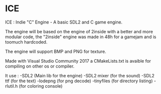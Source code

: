 # ICE
ICE : Indie "C" Engine - A basic SDL2 and C game engine.

The engine will be based on the engine of 2inside with a better and more modular code, the "2inside" engine was made in 48h for a gamejam and is toomuch hardcoded.

The engine will support BMP and PNG for texture.

Made with Visual Studio Community 2017
a CMakeLists.txt is avaible for compiling on other os or compiler.

It use : 
-SDL2 (Main lib for the engine)
-SDL2 mixer (for the sound)
-SDL2 ttf (for the text)
-lodepng (for png decode)
-tinyfiles (for directory listing)
-rlutil.h (for coloring console)
